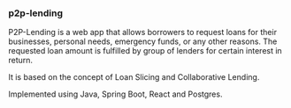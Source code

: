 ### p2p-lending

P2P-Lending is a web app that allows borrowers to request loans for their businesses, personal
needs, emergency funds, or any other reasons. The requested loan amount is fulfilled by group of lenders for certain interest in return.

It is based on the concept of Loan Slicing and Collaborative Lending.

Implemented using Java, Spring Boot, React and Postgres.
